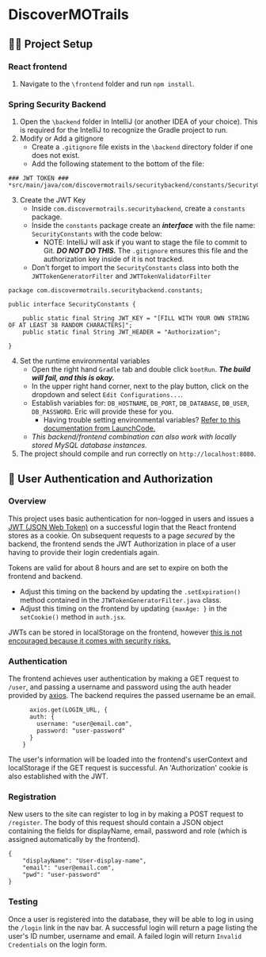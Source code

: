 # DiscoverMOTrails 


## :technologist: Project Setup

### React frontend
1. Navigate to the `\frontend` folder and run `npm install`.

### Spring Security Backend
1. Open the `\backend` folder in IntelliJ (or another IDEA of your choice). This is required 
for the IntelliJ to recognize the Gradle project to run. 
2. Modify or Add a gitignore
   * Create a `.gitignore` file exists in the `\backend` directory folder if one does not exist. 
   * Add the following statement to the bottom of the file:

```agsl
### JWT TOKEN ###
*src/main/java/com/discovermotrails/securitybackend/constants/SecurityConstants.java
```
3. Create the JWT Key
   * Inside `com.discovermotrails.securitybackend`, create a `constants` package.
   * Inside the `constants` package create an **_interface_** with the file name: `SecurityConstants` with the code below:
     * NOTE: IntelliJ will ask if you want to stage the file to commit to Git. ***DO NOT DO THIS.*** The `.gitignore` ensures this
       file and the authorization key inside of it is not tracked.
   * Don't forget to import the `SecurityConstants` class into both the `JWTTokenGeneratorFilter` and `JWTTokenValidatorFilter`

```agsl
package com.discovermotrails.securitybackend.constants;

public interface SecurityConstants {

    public static final String JWT_KEY = "[FILL WITH YOUR OWN STRING OF AT LEAST 38 RANDOM CHARACTERS]";
    public static final String JWT_HEADER = "Authorization";

}
```
4. Set the runtime environmental variables
   * Open the right hand `Gradle` tab and double click `bootRun`. ***The build will fail, and this is okay.***
   * In the upper right hand corner, next to the play button, click on the dropdown and select `Edit Configurations...`.
   * Establish variables for: `DB_HOSTNAME`, `DB_PORT`, `DB_DATABASE`, `DB_USER`, `DB_PASSWORD`. Eric will provide these
     for you.
     * Having trouble setting environmental variables? [Refer to this documentation from LaunchCode.](https://education.launchcode.org/gis-devops/configurations/02-environment-variables-intellij/index.html)
   * _This backend/frontend combination can also work with locally stored MySQL database instances._
5. The project should compile and run correctly on `http://localhost:8080`.

## :closed_lock_with_key: User Authentication and Authorization
### Overview
This project uses basic authentication for non-logged in users and issues a [JWT (JSON Web Token)](https://jwt.io/introduction/) on a successful
login that the React frontend stores as a cookie. On subsequent requests to a page _secured_ by the backend, the frontend sends the JWT Authorization 
in place of a user having to provide their login credentials again.

Tokens are valid for about 8 hours and are set to expire on both the frontend and backend. 
* Adjust this timing on the backend by updating the `.setExpiration()` method contained in the `JTWTokenGeneratorFilter.java` class.
* Adjust this timing on the frontend by updating `{maxAge: }` in the `setCookie()` method in `auth.jsx`.

JWTs can be stored in localStorage on the frontend, however [this is not encouraged because it comes with security risks.](https://cheatsheetseries.owasp.org/cheatsheets/HTML5_Security_Cheat_Sheet.html#local-storage)

### Authentication
The frontend achieves user authentication by making a GET request to `/user`, and passing a username and password using the auth header provided 
by [axios](https://github.com/axios/axios). The backend requires the passed username be an email.
```agsl
      axios.get(LOGIN_URL, {
      auth: {
        username: "user@email.com",
        password: "user-password"
      } 
    }
```

The user's information will be loaded into the frontend's userContext and localStorage if the GET request is successful. An 'Authorization' cookie
is also established with the JWT.

### Registration
New users to the site can register to log in by making a POST request to `/register`. The body of this request should contain a JSON object containing
the fields for displayName, email, password and role (which is assigned automatically by the frontend).
```agsl
{
    "displayName": "User-display-name",
    "email": "user@email.com",
    "pwd": "user-password"
}
```
### Testing 
Once a user is registered into the database, they will be able to log in using the `/login` link in the nav bar. A successful login will return a page listing the user's ID number, username and email.
A failed login will return `Invalid Credentials` on the login form.





